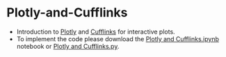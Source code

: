 # Plotly-and-Cufflinks
- Introduction to <a href="https://plotly.com/">Plotly</a> and <a href="https://github.com/santosjorge/cufflinks">Cufflinks</a> for interactive plots.
- To implement the code please download the <a href="https://github.com/Kmohamedalie/Plotly-and-Cufflinks/blob/master/Plotly%20and%20Cufflinks.ipynb">Plotly and Cufflinks.ipynb</a> notebook or <a href="https://github.com/Kmohamedalie/Plotly-and-Cufflinks/blob/master/Plotly%20and%20Cufflinks.py">Plotly and Cufflinks.py</a>.
